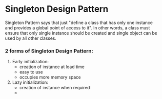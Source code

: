 # Singleton Design Pattern
Singleton Pattern says that just "define a class that has only one instance and provides a global point of access to it". 
In other words, a class must ensure that only single instance should be created and single object can be used by all other classes.

### 2 forms of Singleton Design Pattern:
1. Early initialization:
   - creation of instance at load time
   - easy to use
   - occupies more memory space
2. Lazy initialization:
   - creation of instance when required
   - 
